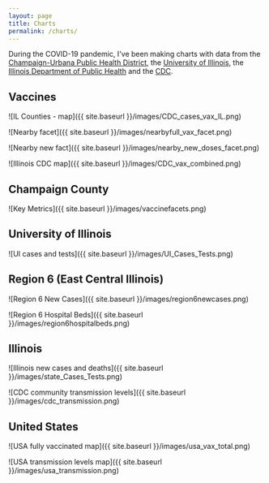 ```yaml
---
layout: page
title: Charts
permalink: /charts/
---
```


During the COVID-19 pandemic, I've been making charts with data from the [Champaign-Urbana Public Health District](https://www.c-uphd.org/champaign-urbana-illinois-coronavirus-information.html), the [University of Illinois](https://go.illinois.edu/COVIDTestingData), the [Illinois Department of Public Health](http://www.dph.illinois.gov/covid19) and the [CDC](https://covid.cdc.gov/covid-data-tracker/).

## Vaccines

![IL Counties - map]({{ site.baseurl }}/images/CDC_cases_vax_IL.png)

<!--
![Nearby Counties - facet]({{ site.baseurl }}/images/nearbygeofacet.png)
![Nearby Counties - combined]({{ site.baseurl }}/images/nearbybothdoses.png)
![Vaccines]({{ site.baseurl }}/images/VaccinesWeb.png)
![New Vaccines]({{ site.baseurl }}/images/NewVaccinesWeb.png)

-->

![Nearby facet]({{ site.baseurl }}/images/nearbyfull_vax_facet.png)

![Nearby new fact]({{ site.baseurl }}/images/nearby_new_doses_facet.png)



<!--
![Vaccine Projection]({{ site.baseurl }}/images/VaccineProjection.png)

![Fully Vaccinated Projection]({{ site.baseurl }}/images/FullVaccineProjection.png)

![Nearby Counties - Dose 1]({{ site.baseurl }}/images/nearbydose1.png)

![Nearby Counties - Dose 2]({{ site.baseurl }}/images/nearbydose2.png)

![Illinois]({{ site.baseurl }}/images/ILVaccinesWeb.png)

![Illinois new]({{ site.baseurl }}/images/ILNewVaccinesWeb.png)

-->


![Illinois CDC map]({{ site.baseurl }}/images/CDC_vax_combined.png)

## Champaign County

![Key Metrics]({{ site.baseurl }}/images/vaccinefacets.png)

<!--

![Active Cases]({{ site.baseurl }}/images/CUactiveWeb.png)

![New Cases]({{ site.baseurl }}/images/CUCasesWeb.png)

![New Deaths]({{ site.baseurl }}/images/CUdeaths.png)

![Hospitalizations]({{ site.baseurl }}/images/CUhospitalizedWeb.png)

![Quarantined]({{ site.baseurl }}/images/CUquarantinedWeb.png)

![New Tests]({{ site.baseurl }}/images/CUTestsWeb.png)



![Cases](https://docs.google.com/spreadsheets/d/e/2PACX-1vTxuiLbahlulSIe_JOAof_BlK8SV5x92XJo03iUageUaQOTWrbmkZQ4rO1pBy_h0XneyMclAjO-sJq3/pubchart?oid=753736351&format=image)

![Active Cases](https://docs.google.com/spreadsheets/d/e/2PACX-1vTxuiLbahlulSIe_JOAof_BlK8SV5x92XJo03iUageUaQOTWrbmkZQ4rO1pBy_h0XneyMclAjO-sJq3/pubchart?oid=933140228&format=image)

![Change in Cases](https://docs.google.com/spreadsheets/d/e/2PACX-1vTxuiLbahlulSIe_JOAof_BlK8SV5x92XJo03iUageUaQOTWrbmkZQ4rO1pBy_h0XneyMclAjO-sJq3/pubchart?oid=691262385&format=image)

![New Cases](https://docs.google.com/spreadsheets/d/e/2PACX-1vTxuiLbahlulSIe_JOAof_BlK8SV5x92XJo03iUageUaQOTWrbmkZQ4rO1pBy_h0XneyMclAjO-sJq3/pubchart?oid=369984201&format=image)

![New Tests](https://docs.google.com/spreadsheets/d/e/2PACX-1vTxuiLbahlulSIe_JOAof_BlK8SV5x92XJo03iUageUaQOTWrbmkZQ4rO1pBy_h0XneyMclAjO-sJq3/pubchart?oid=2130801865&format=image)

![Positivity](https://docs.google.com/spreadsheets/d/e/2PACX-1vTxuiLbahlulSIe_JOAof_BlK8SV5x92XJo03iUageUaQOTWrbmkZQ4rO1pBy_h0XneyMclAjO-sJq3/pubchart?oid=1051163802&format=image)

![Hospitalized](https://docs.google.com/spreadsheets/d/e/2PACX-1vTxuiLbahlulSIe_JOAof_BlK8SV5x92XJo03iUageUaQOTWrbmkZQ4rO1pBy_h0XneyMclAjO-sJq3/pubchart?oid=1661560143&format=image)

![Quarantined](https://docs.google.com/spreadsheets/d/e/2PACX-1vTxuiLbahlulSIe_JOAof_BlK8SV5x92XJo03iUageUaQOTWrbmkZQ4rO1pBy_h0XneyMclAjO-sJq3/pubchart?oid=1245833059&format=image)

![Deaths](https://docs.google.com/spreadsheets/d/e/2PACX-1vTxuiLbahlulSIe_JOAof_BlK8SV5x92XJo03iUageUaQOTWrbmkZQ4rO1pBy_h0XneyMclAjO-sJq3/pubchart?oid=497400076&format=image)

-->

## University of Illinois

![UI cases and tests]({{ site.baseurl }}/images/UI_Cases_Tests.png)

<!--

![UI Positive Cases]({{ site.baseurl }}/images/UICasesWeb.png)

![Total UI Tests]({{ site.baseurl }}/images/UITestsWeb.png)

![UI combined semester comparison]({{ site.baseurl }}/images/SemCompareCombined.png)

![UI Semester Comparison]({{ site.baseurl }}/images/UISemCompare.png)

![UI Semester Totals Comparison]({{ site.baseurl }}/images/UISemCompareTotal.png)

![UI Test Positivity]({{ site.baseurl }}/images/UIPositivityWeb.png)

![UI Positive Cases](https://docs.google.com/spreadsheets/d/e/2PACX-1vTxuiLbahlulSIe_JOAof_BlK8SV5x92XJo03iUageUaQOTWrbmkZQ4rO1pBy_h0XneyMclAjO-sJq3/pubchart?oid=2041206099&format=image)

![Total UI Tests](https://docs.google.com/spreadsheets/d/e/2PACX-1vTxuiLbahlulSIe_JOAof_BlK8SV5x92XJo03iUageUaQOTWrbmkZQ4rO1pBy_h0XneyMclAjO-sJq3/pubchart?oid=1591006098&format=image)

![UI Test Positivity](https://docs.google.com/spreadsheets/d/e/2PACX-1vTxuiLbahlulSIe_JOAof_BlK8SV5x92XJo03iUageUaQOTWrbmkZQ4rO1pBy_h0XneyMclAjO-sJq3/pubchart?oid=653010943&format=image)
-->

## Region 6 (East Central Illinois)
<!--
![county positives - no UI]({{ site.baseurl }}/images/ChampaignCountyNoUICasesWeb.png)

![county tests - no UI]({{ site.baseurl }}/images/CountyTestsnoUIWeb.png)

![county positivity - no UI]({{ site.baseurl }}/images/ChampaignConoUIPositivityWeb.png)

![UI positives v county positives]({{ site.baseurl }}/images/ChampaignCoCasesSplitWeb.png)

![region positivity]({{ site.baseurl }}/images/NoUIpositivityWeb.png)


![Region 6 New Cases - map]({{ site.baseurl }}/images/case_rate_nearby.png)
-->

![Region 6 New Cases]({{ site.baseurl }}/images/region6newcases.png)

![Region 6 Hospital Beds]({{ site.baseurl }}/images/region6hospitalbeds.png)

<!--
![state positivity without UI]({{ site.baseurl }}/images/statepositivityWeb.png)
-->


<!--

![county positives - no UI](https://docs.google.com/spreadsheets/d/e/2PACX-1vTxuiLbahlulSIe_JOAof_BlK8SV5x92XJo03iUageUaQOTWrbmkZQ4rO1pBy_h0XneyMclAjO-sJq3/pubchart?oid=1913158665&format=image)

![county tests - no UI](https://docs.google.com/spreadsheets/d/e/2PACX-1vTxuiLbahlulSIe_JOAof_BlK8SV5x92XJo03iUageUaQOTWrbmkZQ4rO1pBy_h0XneyMclAjO-sJq3/pubchart?oid=2060663926&format=image)

![county positivity - no UI](https://docs.google.com/spreadsheets/d/e/2PACX-1vTxuiLbahlulSIe_JOAof_BlK8SV5x92XJo03iUageUaQOTWrbmkZQ4rO1pBy_h0XneyMclAjO-sJq3/pubchart?oid=1413353239&format=image)

![UI positives v county positives](https://docs.google.com/spreadsheets/d/e/2PACX-1vTxuiLbahlulSIe_JOAof_BlK8SV5x92XJo03iUageUaQOTWrbmkZQ4rO1pBy_h0XneyMclAjO-sJq3/pubchart?oid=319686821&format=image)

![region positivity](https://docs.google.com/spreadsheets/d/e/2PACX-1vTxuiLbahlulSIe_JOAof_BlK8SV5x92XJo03iUageUaQOTWrbmkZQ4rO1pBy_h0XneyMclAjO-sJq3/pubchart?oid=1943538609&format=image)

![state positivity without UI](https://docs.google.com/spreadsheets/d/e/2PACX-1vTxuiLbahlulSIe_JOAof_BlK8SV5x92XJo03iUageUaQOTWrbmkZQ4rO1pBy_h0XneyMclAjO-sJq3/pubchart?oid=31769394&format=image)
-->

## Illinois
<!--
![Illinois New Deaths]({{ site.baseurl }}/images/IL_new_deaths.png)

![Illinois New Cases]({{ site.baseurl }}/images/IL_new_cases.png)
-->
![Illinois new cases and deaths]({{ site.baseurl }}/images/state_Cases_Tests.png)

![CDC community transmission levels]({{ site.baseurl }}/images/cdc_transmission.png)

## United States

![USA fully vaccinated map]({{ site.baseurl }}/images/usa_vax_total.png)

![USA transmission levels map]({{ site.baseurl }}/images/usa_transmission.png)

<!--

![Illinois map - deaths and vaccines]({{ site.baseurl }}/images/IL_deaths_vax_map.png)

![New Deaths](https://docs.google.com/spreadsheets/d/e/2PACX-1vTxuiLbahlulSIe_JOAof_BlK8SV5x92XJo03iUageUaQOTWrbmkZQ4rO1pBy_h0XneyMclAjO-sJq3/pubchart?oid=805067583&format=image)

![New Tests](https://docs.google.com/spreadsheets/d/e/2PACX-1vTxuiLbahlulSIe_JOAof_BlK8SV5x92XJo03iUageUaQOTWrbmkZQ4rO1pBy_h0XneyMclAjO-sJq3/pubchart?oid=1127263786&format=image)

![New Cases](https://docs.google.com/spreadsheets/d/e/2PACX-1vTxuiLbahlulSIe_JOAof_BlK8SV5x92XJo03iUageUaQOTWrbmkZQ4rO1pBy_h0XneyMclAjO-sJq3/pubchart?oid=225685036&format=image)

![Positivity](https://docs.google.com/spreadsheets/d/e/2PACX-1vTxuiLbahlulSIe_JOAof_BlK8SV5x92XJo03iUageUaQOTWrbmkZQ4rO1pBy_h0XneyMclAjO-sJq3/pubchart?oid=221545500&format=image)

-->